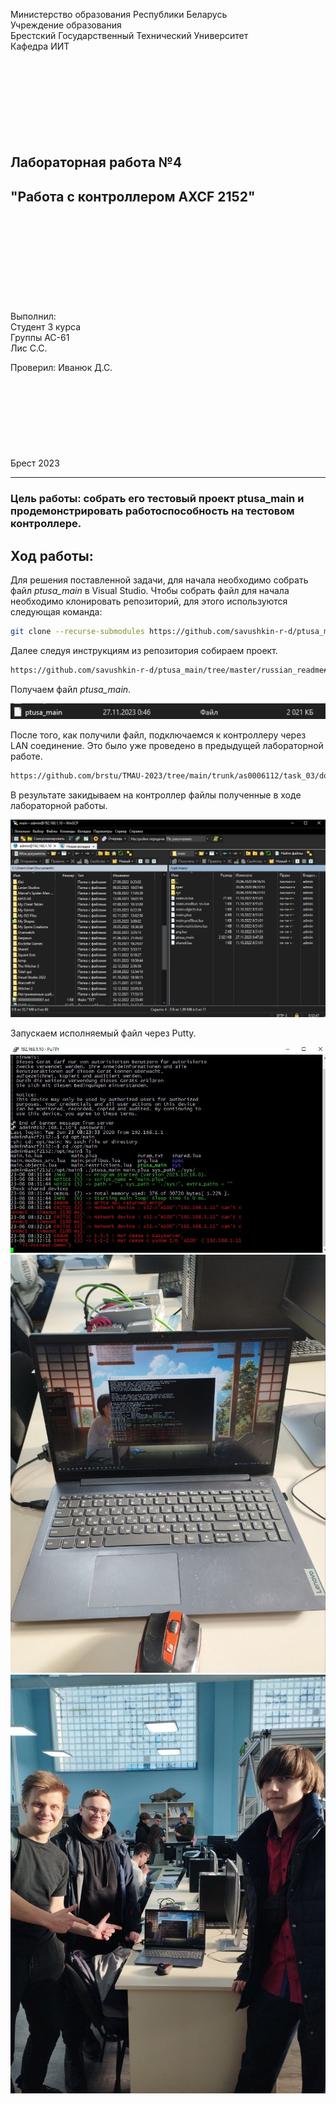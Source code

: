Министерство образования Республики Беларусь  
Учреждение образования   
Брестский Государственный Технический Университет  
Кафедра ИИТ
<br/><br/><br/><br/><br/><br/><br/><br/><br/>
## Лабораторная работа №4
## "Работа с контроллером AXCF 2152"
<br/><br/><br/><br/><br/><br/><br/><br/><br/>
Выполнил:  
Студент 3 курса  
Группы АС-61  
Лис С.С.  

Проверил:
Иванюк Д.С.
<br/><br/><br/><br/><br/><br/><br/><br/><br/>
Брест 2023

---

### Цель работы: собрать его тестовый проект ptusa_main и продемонстрировать работоспособность на тестовом контроллере.</p>

## Ход работы:
<p>Для решения поставленной задачи, для начала необходимо собрать файл <em>ptusa_main</em> в Visual Studio. Чтобы собрать файл для начала необходимо клонировать репозиторий, для этого используются следующая команда:</p>

 ``` bash
git clone --recurse-submodules https://github.com/savushkin-r-d/ptusa_main.git 
```

<p>Далее следуя инструкциям из репозитория собираем проект.</p>

``` bash
https://github.com/savushkin-r-d/ptusa_main/tree/master/russian_readme#%D0%BA%D0%B0%D0%BA-%D1%81%D0%BE%D0%B1%D1%80%D0%B0%D1%82%D1%8C-%D0%BF%D1%80%D0%BE%D0%B5%D0%BA%D1%82
```

<p>Получаем файл <em>ptusa_main</em>.</p>

![](../../images/Lab4File.jpg)

<p>После того, как получили файл, подключаемся к контроллеру через LAN соединение. Это было уже проведено в предыдущей лабораторной работе. </p>

``` bash
https://github.com/brstu/TMAU-2023/tree/main/trunk/as0006112/task_03/doc
```

<p>В результате закидываем на контроллер файлы полученные в ходе лабораторной работы. </p>

![](../../images/Lab4Winscp.jpg)

<p>Запускаем исполняемый файл через Putty. </p>

![](../../images/Lab4Putty.jpg)
![](../../images/Lab4Work.jpg)
![](../../images/Lab4Proof.jpg)
